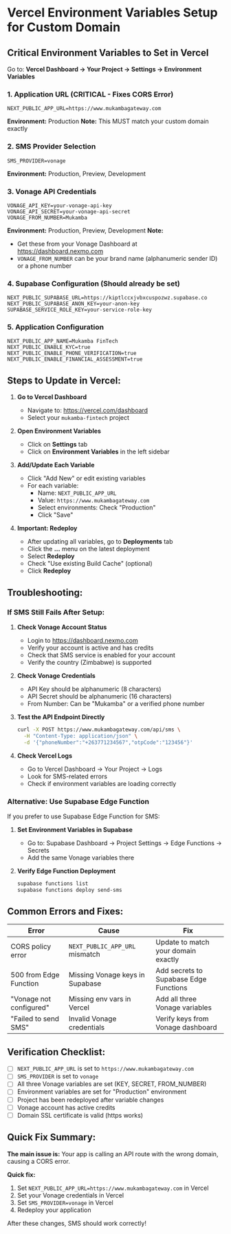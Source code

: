 # Vercel Environment Variables Setup for Custom Domain

## Critical Environment Variables to Set in Vercel

Go to: **Vercel Dashboard → Your Project → Settings → Environment Variables**

### 1. Application URL (CRITICAL - Fixes CORS Error)
```
NEXT_PUBLIC_APP_URL=https://www.mukambagateway.com
```
**Environment:** Production
**Note:** This MUST match your custom domain exactly

### 2. SMS Provider Selection
```
SMS_PROVIDER=vonage
```
**Environment:** Production, Preview, Development

### 3. Vonage API Credentials
```
VONAGE_API_KEY=your-vonage-api-key
VONAGE_API_SECRET=your-vonage-api-secret
VONAGE_FROM_NUMBER=Mukamba
```
**Environment:** Production, Preview, Development
**Note:** 
- Get these from your Vonage Dashboard at https://dashboard.nexmo.com
- `VONAGE_FROM_NUMBER` can be your brand name (alphanumeric sender ID) or a phone number

### 4. Supabase Configuration (Should already be set)
```
NEXT_PUBLIC_SUPABASE_URL=https://kiptlccxjvbxcuspozwz.supabase.co
NEXT_PUBLIC_SUPABASE_ANON_KEY=your-anon-key
SUPABASE_SERVICE_ROLE_KEY=your-service-role-key
```

### 5. Application Configuration
```
NEXT_PUBLIC_APP_NAME=Mukamba FinTech
NEXT_PUBLIC_ENABLE_KYC=true
NEXT_PUBLIC_ENABLE_PHONE_VERIFICATION=true
NEXT_PUBLIC_ENABLE_FINANCIAL_ASSESSMENT=true
```

## Steps to Update in Vercel:

1. **Go to Vercel Dashboard**
   - Navigate to: https://vercel.com/dashboard
   - Select your `mukamba-fintech` project

2. **Open Environment Variables**
   - Click on **Settings** tab
   - Click on **Environment Variables** in the left sidebar

3. **Add/Update Each Variable**
   - Click "Add New" or edit existing variables
   - For each variable:
     - Name: `NEXT_PUBLIC_APP_URL`
     - Value: `https://www.mukambagateway.com`
     - Select environments: Check "Production"
     - Click "Save"

4. **Important: Redeploy**
   - After updating all variables, go to **Deployments** tab
   - Click the **...** menu on the latest deployment
   - Select **Redeploy**
   - Check "Use existing Build Cache" (optional)
   - Click **Redeploy**

## Troubleshooting:

### If SMS Still Fails After Setup:

1. **Check Vonage Account Status**
   - Login to https://dashboard.nexmo.com
   - Verify your account is active and has credits
   - Check that SMS service is enabled for your account
   - Verify the country (Zimbabwe) is supported

2. **Check Vonage Credentials**
   - API Key should be alphanumeric (8 characters)
   - API Secret should be alphanumeric (16 characters)
   - From Number: Can be "Mukamba" or a verified phone number

3. **Test the API Endpoint Directly**
   ```bash
   curl -X POST https://www.mukambagateway.com/api/sms \
     -H "Content-Type: application/json" \
     -d '{"phoneNumber":"+263771234567","otpCode":"123456"}'
   ```

4. **Check Vercel Logs**
   - Go to Vercel Dashboard → Your Project → Logs
   - Look for SMS-related errors
   - Check if environment variables are loading correctly

### Alternative: Use Supabase Edge Function

If you prefer to use Supabase Edge Function for SMS:

1. **Set Environment Variables in Supabase**
   - Go to: Supabase Dashboard → Project Settings → Edge Functions → Secrets
   - Add the same Vonage variables there

2. **Verify Edge Function Deployment**
   ```bash
   supabase functions list
   supabase functions deploy send-sms
   ```

## Common Errors and Fixes:

| Error | Cause | Fix |
|-------|-------|-----|
| CORS policy error | `NEXT_PUBLIC_APP_URL` mismatch | Update to match your domain exactly |
| 500 from Edge Function | Missing Vonage keys in Supabase | Add secrets to Supabase Edge Functions |
| "Vonage not configured" | Missing env vars in Vercel | Add all three Vonage variables |
| "Failed to send SMS" | Invalid Vonage credentials | Verify keys from Vonage dashboard |

## Verification Checklist:

- [ ] `NEXT_PUBLIC_APP_URL` is set to `https://www.mukambagateway.com`
- [ ] `SMS_PROVIDER` is set to `vonage`
- [ ] All three Vonage variables are set (KEY, SECRET, FROM_NUMBER)
- [ ] Environment variables are set for "Production" environment
- [ ] Project has been redeployed after variable changes
- [ ] Vonage account has active credits
- [ ] Domain SSL certificate is valid (https works)

## Quick Fix Summary:

**The main issue is:** Your app is calling an API route with the wrong domain, causing a CORS error.

**Quick fix:**
1. Set `NEXT_PUBLIC_APP_URL=https://www.mukambagateway.com` in Vercel
2. Set your Vonage credentials in Vercel
3. Set `SMS_PROVIDER=vonage` in Vercel
4. Redeploy your application

After these changes, SMS should work correctly!



